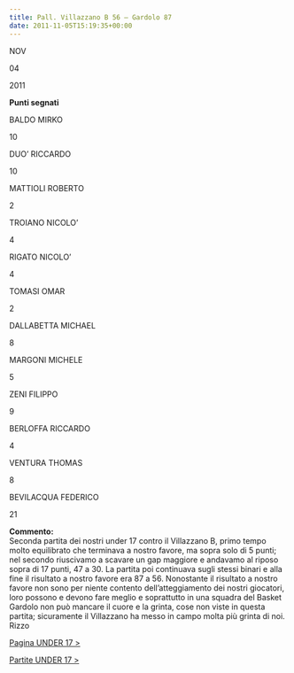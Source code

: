 ```yaml
---
title: Pall. Villazzano B 56 – Gardolo 87
date: 2011-11-05T15:19:35+00:00
---
```

NOV

04

2011

**Punti segnati**

BALDO MIRKO

10

DUO’ RICCARDO

10

MATTIOLI ROBERTO

2

TROIANO NICOLO’

4

RIGATO NICOLO’

4

TOMASI OMAR

2

DALLABETTA MICHAEL

8

MARGONI MICHELE

5

ZENI FILIPPO

9

BERLOFFA RICCARDO

4

VENTURA THOMAS

8

BEVILACQUA FEDERICO

21

**Commento:**  
Seconda partita dei nostri under 17 contro il Villazzano B, primo tempo molto equilibrato che terminava a nostro favore, ma sopra solo di 5 punti; nel secondo riuscivamo a scavare un gap maggiore e andavamo al riposo sopra di 17 punti, 47 a 30. La partita poi continuava sugli stessi binari e alla fine il risultato a nostro favore era 87 a 56. Nonostante il risultato a nostro favore non sono per niente contento dell’atteggiamento dei nostri giocatori, loro possono e devono fare meglio e soprattutto in una squadra del Basket Gardolo non può mancare il cuore e la grinta, cose non viste in questa partita; sicuramente il Villazzano ha messo in campo molta più grinta di noi. Rizzo

[Pagina UNDER 17 >](http://www.basketgardolo.it/under-17)

[Partite UNDER 17 >](http://www.basketgardolo.it/?tag=under-17&cat=11)